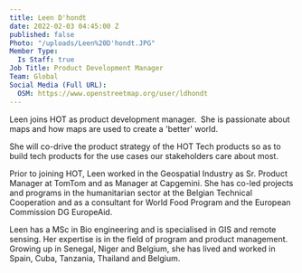 ```yaml
---
title: Leen D'hondt
date: 2022-02-03 04:45:00 Z
published: false
Photo: "/uploads/Leen%20D'hondt.JPG"
Member Type:
  Is Staff: true
Job Title: Product Development Manager
Team: Global
Social Media (Full URL):
  OSM: https://www.openstreetmap.org/user/ldhondt
---
```


Leen joins HOT as product development manager. 
 She is passionate about maps and how maps are used to create a 'better' world.  

She will co-drive the product strategy of the HOT Tech products so as to build tech products for the use cases our stakeholders care about most.   

Prior to joining HOT, Leen worked in the Geospatial Industry as Sr. Product Manager at TomTom and as Manager at Capgemini. She has co-led projects and programs in the humanitarian sector at the Belgian Technical Cooperation and as a consultant for World Food Program and the European Commission DG EuropeAid.
 
Leen has a MSc in Bio engineering and is specialised in GIS and remote sensing. Her expertise is in the field of program and product management. Growing up in Senegal, Niger and Belgium, she has lived and worked in Spain, Cuba, Tanzania, Thailand and Belgium.